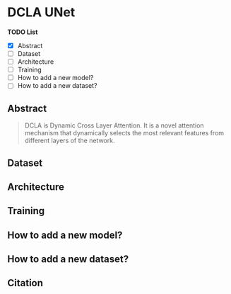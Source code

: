 # DCLA UNet

**TODO List**
- [x] Abstract
- [ ] Dataset
- [ ] Architecture
- [ ] Training
- [ ] How to add a new model?
- [ ] How to add a new dataset?

## Abstract
> DCLA is Dynamic Cross Layer Attention. It is a novel attention mechanism that dynamically selects the most relevant features from different layers of the network.

## Dataset

## Architecture

## Training

## How to add a new model?

## How to add a new dataset?

## Citation

